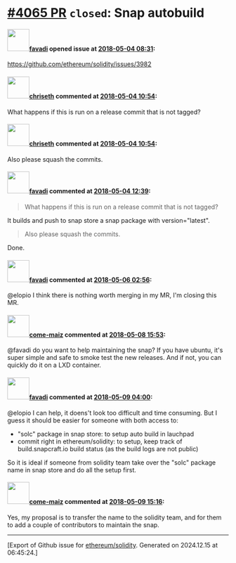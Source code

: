 # [\#4065 PR](https://github.com/ethereum/solidity/pull/4065) `closed`: Snap autobuild

#### <img src="https://avatars.githubusercontent.com/u/782760?u=389729fab26b7c805159e45f5ab4687d5c2a41fb&v=4" width="50">[favadi](https://github.com/favadi) opened issue at [2018-05-04 08:31](https://github.com/ethereum/solidity/pull/4065):

https://github.com/ethereum/solidity/issues/3982

#### <img src="https://avatars.githubusercontent.com/u/9073706?v=4" width="50">[chriseth](https://github.com/chriseth) commented at [2018-05-04 10:54](https://github.com/ethereum/solidity/pull/4065#issuecomment-386566842):

What happens if this is run on a release commit that is not tagged?

#### <img src="https://avatars.githubusercontent.com/u/9073706?v=4" width="50">[chriseth](https://github.com/chriseth) commented at [2018-05-04 10:54](https://github.com/ethereum/solidity/pull/4065#issuecomment-386566874):

Also please squash the commits.

#### <img src="https://avatars.githubusercontent.com/u/782760?u=389729fab26b7c805159e45f5ab4687d5c2a41fb&v=4" width="50">[favadi](https://github.com/favadi) commented at [2018-05-04 12:39](https://github.com/ethereum/solidity/pull/4065#issuecomment-386588602):

> What happens if this is run on a release commit that is not tagged?

It builds and push to snap store a snap package with version="latest".

> Also please squash the commits.

Done.

#### <img src="https://avatars.githubusercontent.com/u/782760?u=389729fab26b7c805159e45f5ab4687d5c2a41fb&v=4" width="50">[favadi](https://github.com/favadi) commented at [2018-05-06 02:56](https://github.com/ethereum/solidity/pull/4065#issuecomment-386849889):

@elopio I think there is nothing worth merging in my MR, I'm closing this MR.

#### <img src="https://avatars.githubusercontent.com/u/617831?u=b36c07f0703da3bdbef7b3a4ba7fea66ee600875&v=4" width="50">[come-maiz](https://github.com/come-maiz) commented at [2018-05-08 15:53](https://github.com/ethereum/solidity/pull/4065#issuecomment-387451196):

@favadi do you want to help maintaining the snap? If you have ubuntu, it's super simple and safe to smoke test the new releases. And if not, you can quickly do it on a LXD container.

#### <img src="https://avatars.githubusercontent.com/u/782760?u=389729fab26b7c805159e45f5ab4687d5c2a41fb&v=4" width="50">[favadi](https://github.com/favadi) commented at [2018-05-09 04:00](https://github.com/ethereum/solidity/pull/4065#issuecomment-387613241):

@elopio I can help, it doens't look too difficult and time consuming. But I guess it should be easier for someone with both access to:
- "solc" package in snap store: to setup auto build in lauchpad
- commit right in ethereum/solidity: to setup, keep track of build.snapcraft.io build status (as the build logs are not public)

So it is ideal if someone from solidity team take over the "solc" package name in snap store and do all the setup first.

#### <img src="https://avatars.githubusercontent.com/u/617831?u=b36c07f0703da3bdbef7b3a4ba7fea66ee600875&v=4" width="50">[come-maiz](https://github.com/come-maiz) commented at [2018-05-09 15:16](https://github.com/ethereum/solidity/pull/4065#issuecomment-387774275):

Yes, my proposal is to transfer the name to the solidity team, and for them to add a couple of contributors to maintain the snap.


-------------------------------------------------------------------------------



[Export of Github issue for [ethereum/solidity](https://github.com/ethereum/solidity). Generated on 2024.12.15 at 06:45:24.]

